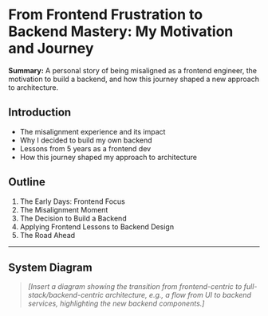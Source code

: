 # From Frontend Frustration to Backend Mastery: My Motivation and Journey

**Summary:**
A personal story of being misaligned as a frontend engineer, the motivation to build a backend, and how this journey shaped a new approach to architecture.

## Introduction
- The misalignment experience and its impact
- Why I decided to build my own backend
- Lessons from 5 years as a frontend dev
- How this journey shaped my approach to architecture

## Outline
1. The Early Days: Frontend Focus
2. The Misalignment Moment
3. The Decision to Build a Backend
4. Applying Frontend Lessons to Backend Design
5. The Road Ahead

---

## System Diagram

> _[Insert a diagram showing the transition from frontend-centric to full-stack/backend-centric architecture, e.g., a flow from UI to backend services, highlighting the new backend components.]_ 